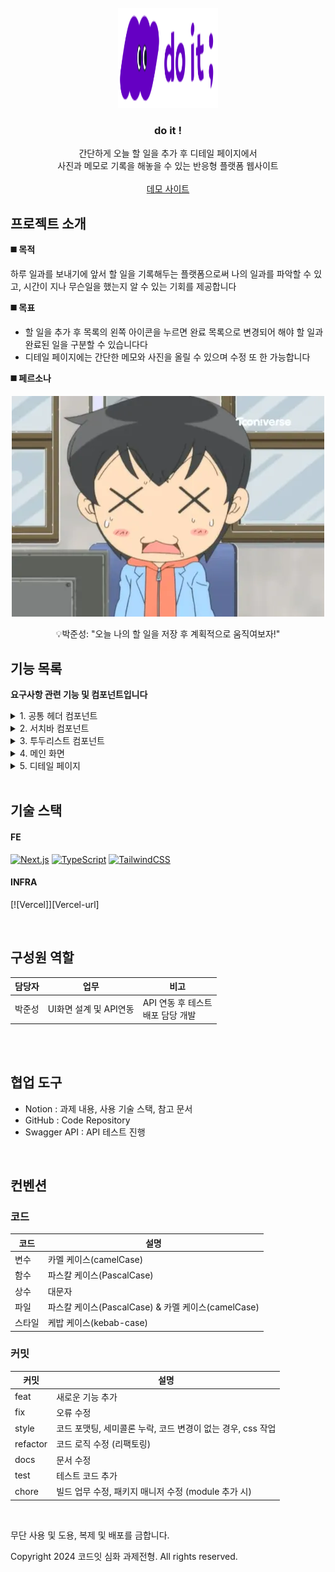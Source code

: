 <!-- PROJECT LOGO -->
<br />
<div align="center">
<a href="https://github.com/junesung1004/todolist-next">
    <img src="https://github.com/junesung1004/todolist-next/blob/main/public/images/Size%3DLarge.svg" alt="Logo" width="160" height="160">
  </a>

  <h3 align="center">do it !</h3>

  <p align="center">
    간단하게 오늘 할 일을 추가 후 디테일 페이지에서 <br />사진과 메모로 기록을 해놓을 수 있는 반응형 플랫폼 웹사이트
    <br />
    <br />
    <a href="https://todogogo.netlify.app">데모 사이트</a>
  </p>
</div>

## 프로젝트 소개

**◼️ 목적**

하루 일과를 보내기에 앞서 할 일을 기록해두는 플랫폼으로써 나의 일과를 파악할 수 있고, 시간이 지나 무슨일을 했는지 알 수 있는 기회를 제공합니다

**◼️ 목표**

- 할 일을 추가 후 목록의 왼쪽 아이콘을 누르면 완료 목록으로 변경되어 해야 할 일과 완료된 일을 구분할 수 있습니다다
- 디테일 페이지에는 간단한 메모와 사진을 올릴 수 있으며 수정 또 한 가능합니다

**◼️ 페르소나**

 <div align="center">
	  <img src="https://raw.githubusercontent.com/junesung1004/todolist-next/refs/heads/main/public/images/profile.webp" />
	 <p>💡박준성: "오늘 나의 할 일을 저장 후 계획적으로 움직여보자!"</p>
 </div>

## 기능 목록

**요구사항 관련 기능 및 컴포넌트입니다**

<details><summary>1. 공통 헤더 컴포넌트</summary>

![헤더](https://github.com/junesung1004/todolist-next/blob/main/public/readme/header.png)

- 로고를 클릭하여 메인 페이지로 이동한다

</details>

<details><summary>2. 서치바 컴포넌트</summary>

![서치바 컴포넌트](https://github.com/junesung1004/todolist-next/blob/main/public/readme/searchbar.png)

- 할 일 텍스트를 추가 후 마우스로 추가하기 버튼을 클릭하면 TO DO 목록으로 넘어간다
- 할 일 텍스트를 추가 후 키보드 "Enter"키를 누르면 TO DO 목록으로 넘어간다

</details>

<details><summary>3. 투두리스트 컴포넌트</summary>

![투두리스트 컴포넌트](https://github.com/junesung1004/todolist-next/blob/main/public/readme/todolist.png)

- 할 일 추가 하면 TO DO 리스트 목록에 추가된다
- 할 일 목록 아이템중 왼쪽 아이콘을 누르면 DONE 리스트로 이동되어 완료 상태로 변경한다
- 완료된 목록 아이템중 왼쪽 아이콘을 누르면 TO DO 리스트로 이동되어 진행중 상태로 변경한다

</details>

<details><summary>4. 메인 화면</summary>

![메인 페이지](https://github.com/junesung1004/todolist-next/blob/main/public/readme/main.png)

- do it 메인 화면 UI입니다다

</details>

<details><summary>5. 디테일 페이지</summary>

![디테일 페이지](https://github.com/junesung1004/todolist-next/blob/main/public/readme/detail.png)

- 디테일 페이지에서 이미지파일, 메모를 작성하여 정보를 업데이트 할 수 있다.
- 기존에 등록했던 정보가 있으면 수정하여 업데이트 할 수 있다.
- 삭제하기 누르면 해당 id로 조회하여 해당 아이템의 정보를 삭제 할 수 있다.

</details>

<br />

## 기술 스택

#### FE

[![Next.js](https://img.shields.io/badge/Next.js-000000?style=for-the-badge&logo=next.js&logoColor=white)](https://nextjs.org)
[![TypeScript](https://img.shields.io/badge/TypeScript-3178C6?style=for-the-badge&logo=typescript&logoColor=white)](https://www.typescriptlang.org/)
[![TailwindCSS](https://img.shields.io/badge/TailwindCSS-06B6D4?style=for-the-badge&logo=tailwindcss&logoColor=white)](https://tailwindcss.com/)

#### INFRA

[![Vercel]][Vercel-url]

<br />

## 구성원 역할

| 담당자 | 업무                   | 비고                                   |
| ------ | ---------------------- | -------------------------------------- |
| 박준성 | UI화면 설계 및 API연동 | API 연동 후 테스트</br> 배포 담당 개발 |

<br />

</br>

## 협업 도구

- Notion : 과제 내용, 사용 기술 스택, 참고 문서
- GitHub : Code Repository
- Swagger API : API 테스트 진행

<br />

## 컨벤션

### 코드

| 코드   | 설명                                               |
| ------ | -------------------------------------------------- |
| 변수   | 카멜 케이스(camelCase)                             |
| 함수   | 파스칼 케이스(PascalCase)                          |
| 상수   | 대문자                                             |
| 파일   | 파스칼 케이스(PascalCase) & 카멜 케이스(camelCase) |
| 스타일 | 케밥 케이스(kebab-case)                            |

### 커밋

| 커밋     | 설명                                                        |
| -------- | ----------------------------------------------------------- |
| feat     | 새로운 기능 추가                                            |
| fix      | 오류 수정                                                   |
| style    | 코드 포맷팅, 세미콜론 누락, 코드 변경이 없는 경우, css 작업 |
| refactor | 코드 로직 수정 (리팩토링)                                   |
| docs     | 문서 수정                                                   |
| test     | 테스트 코드 추가                                            |
| chore    | 빌드 업무 수정, 패키지 매니저 수정 (module 추가 시)         |

<br />

<p>무단 사용 및 도용, 복제 및 배포를 금합니다.</p>
<span>Copyright 2024 코드잇 심화 과제전형. All rights reserved.</span>
